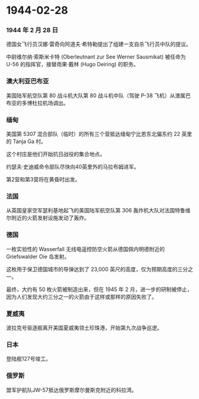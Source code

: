 # 1944-02-28

### 1944 年 2 月 28 日

德国女飞行员汉娜·雷奇向阿道夫·希特勒提出了组建一支自杀飞行员中队的提议。

中尉维尔纳·索斯米卡特 (Oberleutnant zur See Werner Sausmikat) 被任命为
U-56 的指挥官，接替雨果·戴林 (Hugo Deiring) 的职务。

### 澳大利亚巴布亚

美国陆军航空队第 80 战斗机大队第 80 战斗机中队（驾驶 P-38
飞机）从澳属巴布亚的多博杜拉机场调出。

### 缅甸

美国第 5307 混合部队（临时）的所有三个营抵达缅甸宁比恩东北偏东约 22
英里的 Tanja Ga 村。

这个村庄是他们开始抗日战役的集合地点。

约瑟夫·史迪威命令部队尽快向40英里外的马拉布姆进军。

第2营和第3营将在黄昏时出发。

### 法国

从英国皇家空军瑟利基地起飞的美国陆军航空队第 306
轰炸机大队对法国特鲁维尔附近的火箭发射设施发动了轰炸。

### 德国

一枚实验性的 Wasserfall 无线电遥控防空火箭从德国佩内明德附近的
Griefswalder Oie 岛发射。

这枚用于保卫德国城市的导弹达到了 23,000
英尺的高度，仅为预期高度的三分之一。

最终，大约有 50 枚火箭被制造出来，但在 1945 年 2
月，进一步的研制被停止，因为人们发现大约三分之一的火箭由于这样或那样的原因失败了。

### 夏威夷

波拉克号驱逐舰离开美国夏威夷领土珍珠港，开始第九次战争巡逻。

### 日本

登陆舰127号竣工。

### 俄罗斯

盟军护航队JW-57抵达俄罗斯摩尔曼斯克附近的科拉湾。